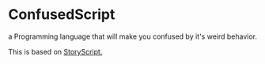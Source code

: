 # ConfusedScript
a Programming language that will make you confused by it's weird behavior.

This is based on [StoryScript.](https://github.com/lines-of-codes/StoryScript)
